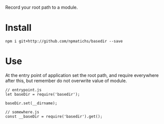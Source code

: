 Record your root path to a module.

# Install

```
npm i git+http://github.com/npmatichs/basedir --save
```

# Use

At the entry point of application set the root path, and require everywhere after this, but remember do not overwrite value of module.
```
// entrypoint.js
let baseDir = require('basedir');

baseDir.set(__dirname);

// somewhere.js
const __baseDir = require('basedir').get();

```
